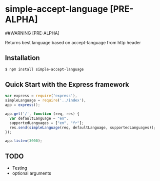 # simple-accept-language [PRE-ALPHA]

##WARNING [PRE-ALPHA]

Returns best language based on accept-language from http header

## Installation

```bash
$ npm install simple-accept-language
```

## Quick Start with the Express framework

```js
var express = require('express'),
simpleLanguage = require('../index'),
app = express();

app.get('/', function (req, res) {
  var defaultLanguage = "en",
  supportedLanguages = ["en", "fr"];
  res.send(simpleLanguage(req, defaultLanguage, supportedLanguages));
});

app.listen(3000);
```

## TODO

- Testing
- optional arguments